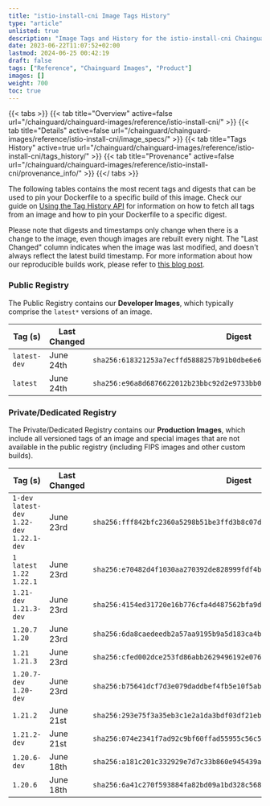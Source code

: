 ```yaml
---
title: "istio-install-cni Image Tags History"
type: "article"
unlisted: true
description: "Image Tags and History for the istio-install-cni Chainguard Image"
date: 2023-06-22T11:07:52+02:00
lastmod: 2024-06-25 00:42:19
draft: false
tags: ["Reference", "Chainguard Images", "Product"]
images: []
weight: 700
toc: true
---
```


{{< tabs >}}
{{< tab title="Overview" active=false url="/chainguard/chainguard-images/reference/istio-install-cni/" >}}
{{< tab title="Details" active=false url="/chainguard/chainguard-images/reference/istio-install-cni/image_specs/" >}}
{{< tab title="Tags History" active=true url="/chainguard/chainguard-images/reference/istio-install-cni/tags_history/" >}}
{{< tab title="Provenance" active=false url="/chainguard/chainguard-images/reference/istio-install-cni/provenance_info/" >}}
{{</ tabs >}}

The following tables contains the most recent tags and digests that can be used to pin your Dockerfile to a specific build of this image. Check our guide on [Using the Tag History API](/chainguard/chainguard-images/using-the-tag-history-api/) for information on how to fetch all tags from an image and how to pin your Dockerfile to a specific digest.

Please note that digests and timestamps only change when there is a change to the image, even though images are rebuilt every night. The "Last Changed" column indicates when the image was last modified, and doesn't always reflect the latest build timestamp. For more information about how our reproducible builds work, please refer to [this blog post](https://www.chainguard.dev/unchained/reproducing-chainguards-reproducible-image-builds).

### Public Registry
The Public Registry contains our **Developer Images**, which typically comprise the `latest*` versions of an image.

| Tag (s)       | Last Changed | Digest                                                                    |
|---------------|--------------|---------------------------------------------------------------------------|
|  `latest-dev` | June 24th    | `sha256:618321253a7ecffd5888257b91b0dbe6e6a5bbbeb015dc2d0b49d53d8e87a33b` |
|  `latest`     | June 24th    | `sha256:e96a8d6876622012b23bbc92d2e9733bb0d27d89456dd5d6f495af10eed3def8` |


### Private/Dedicated Registry
The Private/Dedicated Registry contains our **Production Images**, which include all versioned tags of an image and special images that are not available in the public registry (including FIPS images and other custom builds).

| Tag (s)                                       | Last Changed | Digest                                                                    |
|-----------------------------------------------|--------------|---------------------------------------------------------------------------|
|  `1-dev` `latest-dev` `1.22-dev` `1.22.1-dev` | June 23rd    | `sha256:fff842bfc2360a5298b51be3ffd3b8c07d10db27c8fea8687d70cd646eab779a` |
|  `1` `latest` `1.22` `1.22.1`                 | June 23rd    | `sha256:e70482d4f1030aa270392de828999fdf4b55158477550cecbd1cf80cfdb40fa8` |
|  `1.21-dev` `1.21.3-dev`                      | June 23rd    | `sha256:4154ed31720e16b776cfa4d487562bfa9d0d4a1cb6acb0baa00c46534303c073` |
|  `1.20.7` `1.20`                              | June 23rd    | `sha256:6da8caedeedb2a57aa9195b9a5d183ca4b4578ffa0fbaa3d00cfa5470f22f3a5` |
|  `1.21` `1.21.3`                              | June 23rd    | `sha256:cfed002dce253fd86abb2629496192e076b5de6a8d84ad69c1dbd48fc17f8b18` |
|  `1.20.7-dev` `1.20-dev`                      | June 23rd    | `sha256:b75641dcf7d3e079daddbef4fb5e10f5ab456cf84b72bf7634c61adc310b7247` |
|  `1.21.2`                                     | June 21st    | `sha256:293e75f3a35eb3c1e2a1da3bdf03df21eb8ab99346ab63fd03609d477e89e34f` |
|  `1.21.2-dev`                                 | June 21st    | `sha256:074e2341f7ad92c9bf60ffad55955c56c59cbcfd41947cb3615c0db1e983b537` |
|  `1.20.6-dev`                                 | June 18th    | `sha256:a181c201c332929e7d7c33b860e945439a8131e9587f8ff1de164ba1d4f2fd84` |
|  `1.20.6`                                     | June 18th    | `sha256:6a41c270f593884fa82bd09a1bd328c5681517b474a50cff268d52dadd21f654` |

